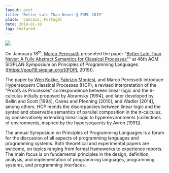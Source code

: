 ```yaml
---
layout: post
title: "Better Late Than Never @ POPL 2019"
place:  Cascais, Portugal
date: 2019-01-18
tag: featured
---
```


<img class="img-fluid mx-auto d-block" src="/images/posts/popl2019.png">

On Jannuary 18<sup>th</sup>, [Marco Peressotti](/people.html#mp) presented the paper "[Better Late Than Never: A Fully Abstract Semantics for Classical Processes"](/publications.html#paper_KMP19)" at 46th ACM SIGPLAN Symposium on Principles of Programming Languages ([https://popl19.sigplan.org/](POPL 2019)).

<!--more-->

The paper by [Wen Kokke](http://wenkokke.github.io/), [Fabrizio Montesi](/people.html#fm), and Marco Peressotti introduce Hypersequent Classical Processes (HCP), a revised interpretation of the “Proofs as Processes” correspondence between linear logic and the π-calculus initially proposed by Abramsky [1994], and later developed by Bellin and Scott [1994], Caires and Pfenning [2010], and Wadler [2014], among others. HCP mends the discrepancies between linear logic and the syntax and observable semantics of parallel composition in the π-calculus, by conservatively extending linear logic to hyperenvironments (collections of environments, inspired by the hypersequents by Avron [1991]). 

The annual Symposium on Principles of Programming Languages is a forum for the discussion of all aspects of programming languages and programming systems. Both theoretical and experimental papers are welcome, on topics ranging from formal frameworks to experience reports. The main focus is on fundamental principles in the design, definition, analysis, and implementation of programming languages, programming systems, and programming interfaces.
